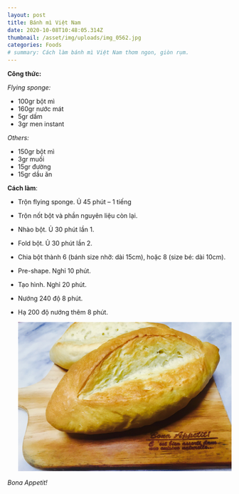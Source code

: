 ```yaml
---
layout: post
title: Bánh mì Việt Nam
date: 2020-10-08T10:48:05.314Z
thumbnail: /asset/img/uploads/img_0562.jpg
categories: Foods
# summary: Cách làm bánh mì Việt Nam thơm ngon, giòn rụm.
---
```

**Công thức:**

*Flying sponge:*

* 100gr bột mì
* 160gr nước mát
* 5gr dấm
* 3gr men instant

*Others:*

* 150gr bột mì
* 3gr muối
* 15gr đường
* 15gr dầu ăn

**Cách làm**:

* Trộn flying sponge. Ủ 45 phút – 1 tiếng
* Trộn nốt bột và phần nguyên liệu còn lại.
* Nhào bột. Ủ 30 phút lần 1.
* Fold bột. Ủ 30 phút lần 2.
* Chia bột thành 6 (bánh size nhỡ: dài 15cm), hoặc 8 (size bé: dài 10cm).
* Pre-shape. Nghỉ 10 phút.
* Tạo hình. Nghỉ 20 phút.
* Nướng 240 độ 8 phút.
* Hạ 200 độ nướng thêm 8 phút.

  ![](/asset/img/uploads/img_0296.jpg)

*Bona Appetit!*